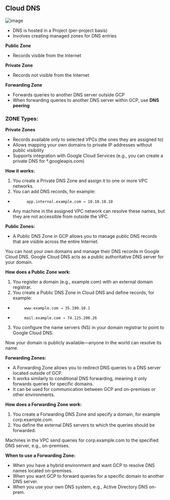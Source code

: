 ## Cloud DNS
![image](https://github.com/user-attachments/assets/7f628bdb-a4e7-44ea-a046-503ef732cbf5)

- DNS is hosted in a Project (per-project basis)
- Involves creating managed zones for DNS entries
  
**Public Zone**
- Records visible from the Internet
  
**Private Zone**
- Records not visible from the Internet
  
**Forwarding Zone**
- Forwards queries to another DNS server outside GCP
- When forwarding queries to another DNS server within GCP, use **DNS peering**



### ZONE Types:

**Private Zones**
- Records available only to selected VPCs (the ones they are assigned to)
- Allows mapping your own domains to private IP addresses without public visibility
- Supports integration with Google Cloud Services (e.g., you can create a private DNS for *.googleapis.com)

**How it works:**
  
1. You create a Private DNS Zone and assign it to one or more VPC networks.
2. You can add DNS records, for example:
-           app.internal.example.com → 10.10.10.10
- Any machine in the assigned VPC network can resolve these names, but they are not accessible from outside the VPC.

  
**Public Zones:**
- A Public DNS Zone in GCP allows you to manage public DNS records that are visible across the entire Internet.

You can host your own domains and manage their DNS records in Google Cloud DNS.
Google Cloud DNS acts as a public authoritative DNS server for your domain.

**How does a Public Zone work:**
1. You register a domain (e.g., example.com) with an external domain registrar.
2. You create a Public DNS Zone in Cloud DNS and define records, for example:
-          www.example.com → 35.190.10.1
-          mail.example.com → 74.125.200.26
3. You configure the name servers (NS) in your domain registrar to point to Google Cloud DNS.

Now your domain is publicly available—anyone in the world can resolve its name.

**Forwarding Zones:**
- A Forwarding Zone allows you to redirect DNS queries to a DNS server located outside of GCP.
- It works similarly to conditional DNS forwarding, meaning it only forwards queries for specific domains.
- It can be used for communication between GCP and on-premises or other environments.

**How does a Forwarding Zone work:**
1. You create a Forwarding DNS Zone and specify a domain, for example corp.example.com.
2. You define the external DNS servers to which the queries should be forwarded.

Machines in the VPC send queries for corp.example.com to the specified DNS server, e.g., on-premises.

**When to use a Forwarding Zone:**
- When you have a hybrid environment and want GCP to resolve DNS names located on-premises.
- When you want GCP to forward queries for a specific domain to another DNS server.
- When you use your own DNS system, e.g., Active Directory DNS on-prem.
